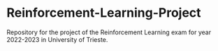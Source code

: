 # Reinforcement-Learning-Project
Repository for the project of the Reinforcement Learning exam for year 2022-2023 in University of Trieste.
